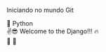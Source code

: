 Iniciando no mundo Git 

:snake: Python\
:v::sunglasses: Welcome to the Django!!! :fire:\
:musical_score: :football:

<!---
andersondemorais/andersondemorais is a ✨ special ✨ repository because its `README.md` (this file) appears on your GitHub profile.
You can click the Preview link to take a look at your changes.
--->
